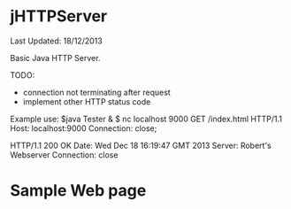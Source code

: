 jHTTPServer
===========

Last Updated: 18/12/2013

Basic Java HTTP Server.

TODO:
  - connection not terminating after request
  - implement other HTTP status code


Example use:
$java Tester &
$ nc localhost 9000
GET /index.html HTTP/1.1
Host: localhost:9000
Connection: close;

HTTP/1.1 200 OK
Date: Wed Dec 18 16:19:47 GMT 2013
Server: Robert's Webserver
Connection: close

<html>
<head>
<title>Index.html - Sample</title>
</head>
<body>
<h1>Sample Web page</h1>
</html>
